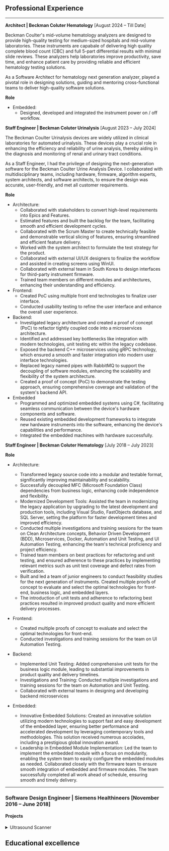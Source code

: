 
## Professional Experience
---
**Architect | Beckman Coluter Hematology** [August 2024 – Till Date]

Beckman Coulter's mid-volume hematology analyzers are designed to provide high-quality testing for medium-sized hospitals and mid-volume laboratories. These instruments are capabale of delivering high quality complete blood count (CBC) and full 5-part differential results with minimal slide reviews. These analyzers help laboratories improve productivity, save time, and enhance patient care by providing reliable and efficient hematology testing solutions.

As a Software Architect for hematology next generation analyzer, played a pivotal role in designing solutions, guiding and mentoring cross-functional teams to deliver high-quality software solutions.

**Role**
 - Embedded:
   - Designed, developed and integrated the instrument power on / off workflow.

**Staff Engineer | Beckman Coluter Urinalysis** [August 2023 – July 2024]

The Beckman Coulter Urinalysis devices are widely utilized in clinical laboratories for automated urinalysis. These devices play a crucial role in enhancing the efficiency and reliability of urine analysis, thereby aiding in the diagnosis and monitoring of renal and urinary tract conditions.

As a Staff Engineer, I had the privilege of designing the next-generation software for the Beckman Coulter Urine Analysis Device. I collaborated with multidisciplinary teams, including hardware, firmware, algorithm experts, system architects, and software architects, to ensure the design was accurate, user-friendly, and met all customer requirements.

**Role**
  - Architecture:
    - Collaborated with stakeholders to convert high-level requirements into Epics and Features.
    - Estimated features and built the backlog for the team, facilitating smooth and efficient development cycles.
    - Collaborated with the Scrum Master to create technically feasible and demonstrable vertical slicing of features, ensuring streamlined and efficient feature delivery.
    - Worked with the system architect to formulate the test strategy for the product.
    - Collaborated with external UI/UX designers to finalize the workflow and assisted in creating screens using WinUI.
    - Collaborated with external team in South Korea to design interfaces for third-party instrument firmware.
    - Trained team members on different modules and architectures, enhancing their understanding and efficiency.    
  - Frontend:
    - Created PoC using multiple front end technologies to finalize user interface.
    - Conducted usability testing to refine the user interface and enhance the overall user experience.
  - Backend:
    - Investigated legacy architecture and created a proof of concept (PoC) to refactor tightly coupled code into a microservices architecture.
    - Identified and addressed key bottlenecks like integration with modern technologies, unit testing etc within the legacy codebase.
    - Exposed the backend C++ microservices using gRPC technology, which ensured a smooth and faster integration into modern user interface technologies.
    - Replaced legacy named pipes with RabbitMQ to support the decoupling of software modules, enhancing the scalability and flexibility of the system architecture.
    - Created a proof of concept (PoC) to demonstrate the testing approach, ensuring comprehensive coverage and validation of the system's backend API.
  - Embedded
    - Programmed and optimized embedded systems using C#, facilitating seamless communication between the device's hardware components and software.
    - Reused existing embedded development frameworks to integrate new hardware instruments into the software, enhancing the device's capabilities and performance.
    - Integrated the embedded machines with hardware successfully.

**Staff Engineer | Beckman Coluter Hematology** [July 2018 – July 2023]

**Role**
 - Architecture:
   - Transformed legacy source code into a modular and testable format, significantly improving maintainability and scalability.
   - Successfully decoupled MFC (Microsoft Foundation Class) dependencies from business logic, enhancing code independence and flexibility.
   - Modernized Development Tools: Assisted the team in modernizing the legacy application by upgrading to the latest development and production tools, including Visual Studio, FastObjects database, and SQL Server, setting the platform for faster development times and improved efficiency.
   - Conducted multiple investigations and training sessions for the team on Clean Architecture concepts, Behavior Driven Development (BDD), Microservices, Docker, Automation and Unit Testing, and UI Automation Testing, enhancing the team's technical proficiency and project efficiency.
   - Trained team members on best practices for refactoring and unit testing, and ensured adherence to these practices by implementing relevant metrics such as unit test coverage and defect rates from verification.
   - Built and led a team of junior engineers to conduct feasibility studies for the next generation of instruments. Created multiple proofs of concept to evaluate and select the optimal technologies for front-end, business logic, and embedded layers.
   - The introduction of unit tests and adherence to refactoring best practices resulted in improved product quality and more efficient delivery processes.

 - Frontend:
   - Created multiple proofs of concept to evaluate and select the optimal technologies for front-end.
   - Conducted investigations and training sessions for the team on UI Automation Testing.

 - Backend:
   - Implemented Unit Testing: Added comprehensive unit tests for the business logic module, leading to substantial improvements in product quality and delivery timelines.
   - Investigations and Training: Conducted multiple investigations and training sessions for the team on Automation and Unit Testing.
   - Collaborated with external teams in designing and developing backend microservices 

 - Embedded:
   - Innovative Embedded Solutions: Created an innovative solution utilizing modern technologies to support fast and easy development of the embedded layer, ensuring better performance and accelerated development by leveraging contemporary tools and methodologies. This solution received numerous accolades, including a prestigious global innovation award.
   - Leadership in Embedded Module Implementation: Led the team to implement the embedded module with a focus on modularity, enabling the system team to easily configure the embedded modules as needed. Collaborated closely with the firmware team to ensure smooth integration of embedded and firmware modules. The team successfully completed all work ahead of schedule, ensuring smooth and timely delivery.

---
### **Software Design Engineer | Siemens Healthineers** [November 2016 – June 2018]

#### Projects
<details>
 <summary>Ultrasound Scanner</summary>
 
 ![image](https://github.com/user-attachments/assets/6383faad-5767-44b1-84cb-43a7ffc02331)

 [ACUSON Sequoia](https://www.siemens-healthineers.com/en-in/ultrasound/new-era-ultrasound/acuson-sequoia) is an advanced diagnostic tool that integrates cutting-edge technology and AI-powered applications to streamline diagnostic processes. This system is designed to cater to patient-specific needs, ensuring accuracy and efficiency in various clinical settings such as Radiology, OB/GYN, Shared Service and beyond.

 Calculation module provides multiple measurement tools and calculation algorithms used by ultrasound scanner for measurements. As a software design engineer with calculations module, I was responsible for accelarating the software development so that the product can hit the market on time.

 **Role**
  - Module Development: 
    - Designed and developed new measurement tools for the ultrasound system.
    - Developed testing tools to ensure the accuracy and usability of the tools before delivering to other teams.
  - Efficiency & Quality Improvements: 
    - Greatly reduced development time and effort by refactoring and reusing the legacy calculation alogorithms in the new product. It involved exposing the required API's from legacy and adapting it into the C# modules using interoperability.
    - Ensured the alogorithm quality by introducing unit tests around legacy modules and ensured it holds true after refactoring and integrating into new module.
    - Integrated third-party algorithms to enable automatic measurement detection.
  - Team Building:
    - Provided training in C++, refactoring, and unit testing, boosting team productivity and technical proficiency.
 </details>

Educational excellence
---
